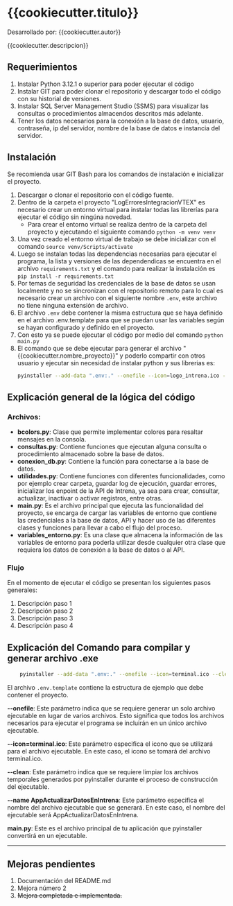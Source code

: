 # {{cookiecutter.titulo}}

Desarrollado por: {{cookiecutter.autor}}

{{cookiecutter.descripcion}}

## Requerimientos

1. Instalar Python 3.12.1 o superior para poder ejecutar el código
2. Instalar GIT para poder clonar el repositorio y descargar todo el código con su historial de versiones.
3. Instalar SQL Server Management Studio (SSMS) para visualizar las consultas o procedimientos almacendos descritos más adelante.
4. Tener los datos necesarios para la conexión a la base de datos, usuario, contraseña, ip del servidor, nombre de la base de datos e instancia del servidor.

## Instalación

Se recomienda usar GIT Bash para los comandos de instalación e inicializar el proyecto.

1. Descargar o clonar el repositorio con el código fuente.
2. Dentro de la carpeta el proyecto "LogErroresIntegracionVTEX" es necesario crear un entorno virtual para instalar todas las librerías para ejecutar el código sin ningúna novedad.
    - Para crear el entorno virtual se realiza dentro de la carpeta del proyecto y ejecutando el siguiente comando `python -m venv venv`
3. Una vez creado el entorno virtual de trabajo se debe inicializar con el comando `source venv/Scripts/activate`
4. Luego se instalan todas las dependencias necesarias para ejecutar el programa, la lista y versiones de las dependendicas se encuentra en el archivo `requirements.txt` y el comando para realizar la instalación es `pip install -r requirements.txt`
5. Por temas de seguridad las credenciales de la base de datos se usan localmente y no se sincronizan con el repositorio remoto para lo cual es necesario crear un archivo con el siguiente nombre `.env`, este archivo no tiene ninguna extensión de archivo.
6. El archivo `.env` debe contener la misma estructura que se haya definido en el archivo .env.template para que se puedan usar las variables según se hayan configurado y definido en el proyecto.
7. Con esto ya se puede ejecutar el código por medio del comando `python main.py`
8. El comando que se debe ejecutar para generar el archivo "{{cookiecutter.nombre_proyecto}}" y poderlo compartir con otros usuario y ejecutar sin necesidad de instalar python y sus librerias es:
    ```Bash
    pyinstaller --add-data ".env:." --onefile --icon=logo_intrena.ico --clean --name        {{cookiecutter.nombre_proyecto}} main.py
    ```

## Explicación general de la lógica del código

### Archivos:
- **bcolors.py**: Clase que permite implementar colores para resaltar mensajes en la consola.
- **consultas.py**: Contiene funciones que ejecutan alguna consulta o procedimiento almacenado sobre la base de datos.
- **conexion_db.py**: Contiene la función para conectarse a la base de datos.
- **utilidades.py**: Contiene funciones con diferentes funcionalidades, como por ejemplo crear carpeta, guardar log de ejecución, guardar errores, inicializar los enpoint de la API de Intrena, ya sea para crear, consultar, actualizar, inactivar o activar registros, entre otras.
- **main.py**: Es el archivo principal que ejecuta las funcionalidad del proyecto, se encarga de cargar las variables de entorno que contiene las credenciales a la base de datos, API y hacer uso de las diferentes clases y funciones para llevar a cabo el flujo del proceso.
- **variables_entorno.py**: Es una clase que almacena la información de las variables de entorno para poderla utilizar desde cualquier otra clase que requiera los datos de conexión a la base de datos o al API.

### Flujo

En el momento de ejecutar el código se presentan los siguientes pasos generales:
1. Descripción paso 1
2. Descripción paso 2
3. Descripción paso 3
4. Descripción paso 4

## Explicación del Comando para compilar y generar archivo .exe

```Bash
    pyinstaller --add-data ".env:." --onefile --icon=terminal.ico --clean --name        {{cookiecutter.nombre_proyecto}} main.py
```

El archivo `.env.template` contiene la estructura de ejemplo que debe contener el proyecto.

**--onefile**: Este parámetro indica que se requiere generar un solo archivo ejecutable en lugar de varios archivos. Esto significa que todos los archivos necesarios para ejecutar el programa se incluirán en un único archivo ejecutable.

**--icon=terminal.ico**: Este parámetro especifica el icono que se utilizará para el archivo ejecutable. En este caso, el icono se tomará del archivo terminal.ico.

**--clean**: Este parámetro indica que se requiere limpiar los archivos temporales generados por pyinstaller durante el proceso de construcción del ejecutable.

**--name AppActualizarDatosEnIntrena**: Este parámetro especifica el nombre del archivo ejecutable que se generará. En este caso, el nombre del ejecutable será AppActualizarDatosEnIntrena.

**main.py**: Este es el archivo principal de tu aplicación que pyinstaller convertirá en un ejecutable.

___

## Mejoras pendientes

1. Documentación del README.md
2. Mejora número 2
3. ~~Mejora completada e implementada.~~